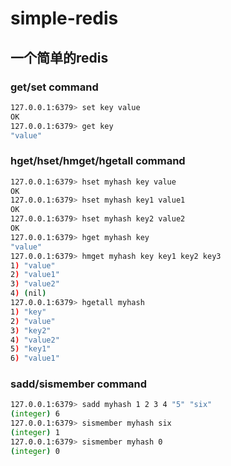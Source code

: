 # simple-redis

## 一个简单的redis

### get/set command
```zsh
127.0.0.1:6379> set key value
OK
127.0.0.1:6379> get key
"value"
```

### hget/hset/hmget/hgetall command
```zsh
127.0.0.1:6379> hset myhash key value
OK
127.0.0.1:6379> hset myhash key1 value1
OK
127.0.0.1:6379> hset myhash key2 value2
OK
127.0.0.1:6379> hget myhash key
"value"
127.0.0.1:6379> hmget myhash key key1 key2 key3
1) "value"
2) "value1"
3) "value2"
4) (nil)
127.0.0.1:6379> hgetall myhash
1) "key"
2) "value"
3) "key2"
4) "value2"
5) "key1"
6) "value1"
```

### sadd/sismember command
```zsh
127.0.0.1:6379> sadd myhash 1 2 3 4 "5" "six"
(integer) 6
127.0.0.1:6379> sismember myhash six
(integer) 1
127.0.0.1:6379> sismember myhash 0
(integer) 0
```

